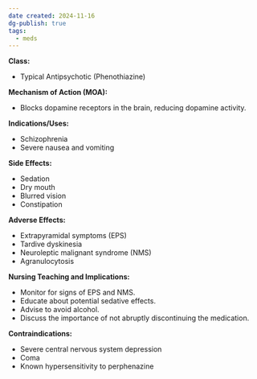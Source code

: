 ```yaml
---
date created: 2024-11-16
dg-publish: true
tags:
  - meds
---
```

**Class:**
- Typical Antipsychotic (Phenothiazine)

**Mechanism of Action (MOA):**
- Blocks dopamine receptors in the brain, reducing dopamine activity.

**Indications/Uses:**
- Schizophrenia
- Severe nausea and vomiting

**Side Effects:**
- Sedation
- Dry mouth
- Blurred vision
- Constipation

**Adverse Effects:**
- Extrapyramidal symptoms (EPS)
- Tardive dyskinesia
- Neuroleptic malignant syndrome (NMS)
- Agranulocytosis

**Nursing Teaching and Implications:**
- Monitor for signs of EPS and NMS.
- Educate about potential sedative effects.
- Advise to avoid alcohol.
- Discuss the importance of not abruptly discontinuing the medication.

**Contraindications:**
- Severe central nervous system depression
- Coma
- Known hypersensitivity to perphenazine